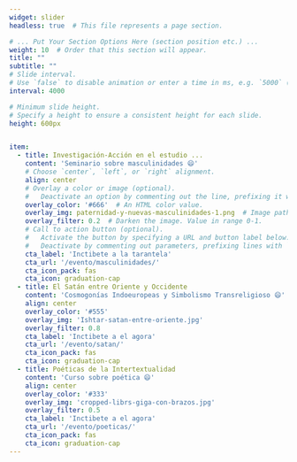 ```yaml
---
widget: slider
headless: true  # This file represents a page section.

# ... Put Your Section Options Here (section position etc.) ...
weight: 10  # Order that this section will appear.
title: ""
subtitle: ""
# Slide interval.
# Use `false` to disable animation or enter a time in ms, e.g. `5000` (5s).
interval: 4000

# Minimum slide height.
# Specify a height to ensure a consistent height for each slide.
height: 600px


item:
  - title: Investigación-Acción en el estudio ...
    content: 'Seminario sobre masculinidades 😄'
    # Choose `center`, `left`, or `right` alignment.
    align: center
    # Overlay a color or image (optional).
    #   Deactivate an option by commenting out the line, prefixing it with `#`.
    overlay_color: '#666'  # An HTML color value.
    overlay_img: paternidad-y-nuevas-masculinidades-1.png  # Image path relative to your `assets/media/` folder
    overlay_filter: 0.2  # Darken the image. Value in range 0-1.
    # Call to action button (optional).
    #   Activate the button by specifying a URL and button label below.
    #   Deactivate by commenting out parameters, prefixing lines with `#`.
    cta_label: 'Inctibete a la tarantela'
    cta_url: '/evento/masculinidades/'
    cta_icon_pack: fas
    cta_icon: graduation-cap
  - title: El Satán entre Oriente y Occidente
    content: 'Cosmogonías Indoeuropeas y Simbolismo Transreligioso 😄'
    align: center
    overlay_color: '#555'
    overlay_img: 'Ishtar-satan-entre-oriente.jpg'
    overlay_filter: 0.8
    cta_label: 'Inctibete a el agora'
    cta_url: '/evento/satan/'
    cta_icon_pack: fas
    cta_icon: graduation-cap
  - title: Poéticas de la Intertextualidad
    content: 'Curso sobre poética 😄'
    align: center
    overlay_color: '#333'
    overlay_img: 'cropped-librs-giga-con-brazos.jpg'
    overlay_filter: 0.5
    cta_label: 'Inctibete a el agora'
    cta_url: '/evento/poeticas/'
    cta_icon_pack: fas
    cta_icon: graduation-cap
---
```

